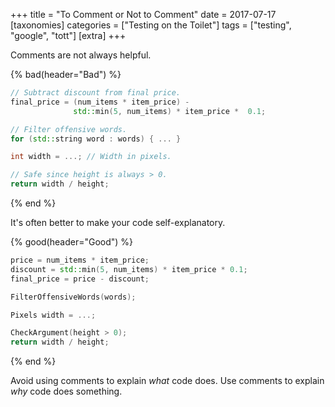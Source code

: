 +++
title = "To Comment or Not to Comment"
date = 2017-07-17
[taxonomies]
categories = ["Testing on the Toilet"]
tags = ["testing", "google", "tott"]
[extra]
+++

Comments are not always helpful.

{% bad(header="Bad") %}
```cpp
// Subtract discount from final price.
final_price = (num_items * item_price) -
              std::min(5, num_items) * item_price *  0.1;

// Filter offensive words.
for (std::string word : words) { ... }

int width = ...; // Width in pixels.

// Safe since height is always > 0.
return width / height;
```
{% end %}

It's often better to make your code self-explanatory.

{% good(header="Good") %}
```cpp
price = num_items * item_price;
discount = std::min(5, num_items) * item_price * 0.1;
final_price = price - discount;

FilterOffensiveWords(words);

Pixels width = ...;

CheckArgument(height > 0);
return width / height;
```
{% end %}

Avoid using comments to explain *what* code does. Use comments to explain *why* code does something.